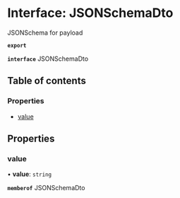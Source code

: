 # Interface: JSONSchemaDto

JSONSchema for payload

**`export`**

**`interface`** JSONSchemaDto

## Table of contents

### Properties

- [value](JSONSchemaDto.md#value)

## Properties

### <a id="value" name="value"></a> value

• **value**: `string`

**`memberof`** JSONSchemaDto
